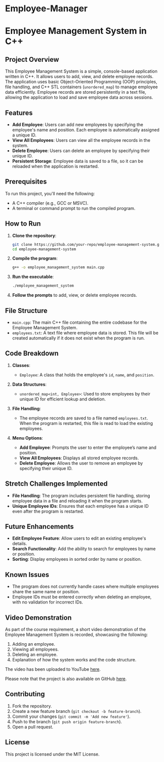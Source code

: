 # Employee-Manager

# Employee Management System in C++

## Project Overview

This Employee Management System is a simple, console-based application written in C++. It allows users to add, view, and delete employee records. The application uses basic Object-Oriented Programming (OOP) principles, file handling, and C++ STL containers (`unordered_map`) to manage employee data efficiently. Employee records are stored persistently in a text file, allowing the application to load and save employee data across sessions.

## Features

- **Add Employee**: Users can add new employees by specifying the employee's name and position. Each employee is automatically assigned a unique ID.
- **View All Employees**: Users can view all the employee records in the system.
- **Delete Employee**: Users can delete an employee by specifying their unique ID.
- **Persistent Storage**: Employee data is saved to a file, so it can be reloaded when the application is restarted.

## Prerequisites

To run this project, you'll need the following:

- A C++ compiler (e.g., GCC or MSVC).
- A terminal or command prompt to run the compiled program.

## How to Run

1. **Clone the repository**:
    ```bash
    git clone https://github.com/your-repo/employee-management-system.git
    cd employee-management-system
    ```

2. **Compile the program**:
    ```bash
    g++ -o employee_management_system main.cpp
    ```

3. **Run the executable**:
    ```bash
    ./employee_management_system
    ```

4. **Follow the prompts** to add, view, or delete employee records.

## File Structure

- `main.cpp`: The main C++ file containing the entire codebase for the Employee Management System.
- `employees.txt`: A text file where employee data is stored. This file will be created automatically if it does not exist when the program is run.

## Code Breakdown

1. **Classes**:
    - `Employee`: A class that holds the employee's `id`, `name`, and `position`.

2. **Data Structures**:
    - `unordered_map<int, Employee>`: Used to store employees by their unique ID for efficient lookup and deletion.

3. **File Handling**:
    - The employee records are saved to a file named `employees.txt`. When the program is restarted, this file is read to load the existing employees.

4. **Menu Options**:
    - **Add Employee**: Prompts the user to enter the employee’s name and position.
    - **View All Employees**: Displays all stored employee records.
    - **Delete Employee**: Allows the user to remove an employee by specifying their unique ID.

## Stretch Challenges Implemented

- **File Handling**: The program includes persistent file handling, storing employee data in a file and reloading it when the program starts.
- **Unique Employee IDs**: Ensures that each employee has a unique ID even after the program is restarted.

## Future Enhancements

- **Edit Employee Feature**: Allow users to edit an existing employee's details.
- **Search Functionality**: Add the ability to search for employees by name or position.
- **Sorting**: Display employees in sorted order by name or position.

## Known Issues

- The program does not currently handle cases where multiple employees share the same name or position.
- Employee IDs must be entered correctly when deleting an employee, with no validation for incorrect IDs.

## Video Demonstration

As part of the course requirement, a short video demonstration of the Employee Management System is recorded, showcasing the following:
1. Adding an employee.
2. Viewing all employees.
3. Deleting an employee.
4. Explanation of how the system works and the code structure.

The video has been uploaded to YouTube [here](your-video-link).

Please note that the project is also available on GitHub [here](your-repo-link).

## Contributing

1. Fork the repository.
2. Create a new feature branch (`git checkout -b feature-branch`).
3. Commit your changes (`git commit -m 'Add new feature'`).
4. Push to the branch (`git push origin feature-branch`).
5. Open a pull request.

## License

This project is licensed under the MIT License.
